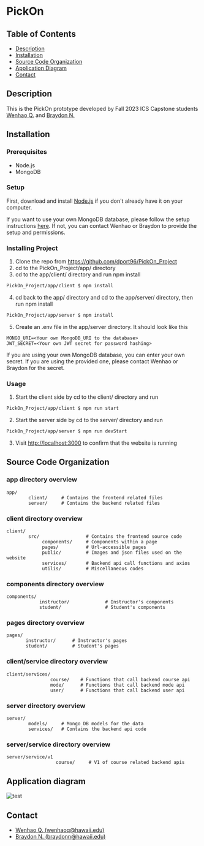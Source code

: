 # PickOn

## Table of Contents
* [Description](#description)
* [Installation](#installation)
* [Source Code Organization](#source-code-organization)
* [Application Diagram](#application-diagram)
* [Contact](#contact)


## Description

This is the PickOn prototype developed by Fall 2023 ICS Capstone students [Wenhao Q.](https://github.com/wenhaoq20) and [Braydon N.](https://github.com/Breadonn)

## Installation

### Prerequisites
- Node.js
- MongoDB

### Setup

First, download and install [Node.js](https://nodejs.org/en/) if you don't already have it on your computer.

If you want to use your own MongoDB database, please follow the setup instructions [here](https://www.mongodb.com/free-cloud-database). If not, you can contact Wenhao or Braydon to provide the setup and permissions.

### Installing Project

1. Clone the repo from https://github.com/dport96/PickOn_Project
2. cd to the PickOn_Project/app/ directory
3. cd to the app/client/ directory and run npm install
```bash
PickOn_Project/app/client $ npm install
```
4. cd back to the app/ directory and cd to the app/server/ directory, then run npm install
```bash
PickOn_Project/app/server $ npm install
```
5. Create an .env file in the app/server directory. It should look like this
```
MONGO_URI=<Your own MongoDB_URI to the database>
JWT_SECRET=<Your own JWT secret for password hashing>
```
If you are using your own MongoDB database, you can enter your own secret. If you are using the provided one, please contact Wenhao or Braydon for the secret.

### Usage
1. Start the client side by cd to the client/ directory and run
```bash
PickOn_Project/app/client $ npm run start
```
2. Start the server side by cd to the server/ directory and run
```bash
PickOn_Project/app/server $ npm run devStart
```
3. Visit [http://localhost:3000](http://localhost:3000) to confirm that the website is running

## Source Code Organization

### app directory overview
```
app/
        client/     # Contains the frontend related files
        server/     # Contains the backend related files
```

### client directory overview
```
client/ 
        src/                 # Contains the frontend source code
             components/     # Components within a page
             pages/          # Url-accessible pages
             public/         # Images and json files used on the website
             services/       # Backend api call functions and axios
             utilis/         # Miscellaneous codes
```

### components directory overview
```
components/
            instructor/             # Instructor's components
            student/                # Student's components
```

### pages directory overview
```
pages/
       instructor/      # Instructor's pages
       student/         # Student's pages
```

### client/service directory overview

```
client/services/
                course/    # Functions that call backend course api
                mode/      # Functions that call backend mode api
                user/      # Functions that call backend user api
```

### server directory overview

```
server/
        models/     # Mongo DB models for the data
        services/   # Contains the backend api code
```

### server/service directory overview

```
server/service/v1
                  course/     # V1 of course related backend apis
```

## Application diagram

![test](https://github.com/dport96/PickOn_Project/assets/89876445/728f100a-4b7c-4118-b2a5-81d9dfb79ae6)

## Contact
- [Wenhao Q. (wenhaoq@hawaii.edu)](mailto:wenhaoq@hawaii.edu)
- [Braydon N. (braydonn@hawaii.edu)](mailto:braydonn@hawaii.edu)
